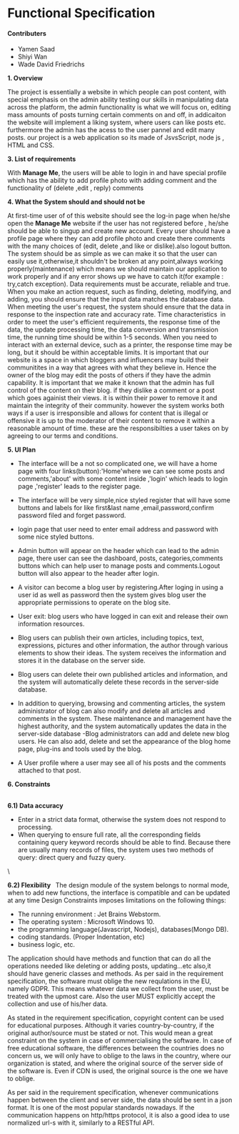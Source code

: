# Functional Specification 
#### Contributers
* Yamen Saad
* Shiyi Wan 
* Wade David Friedrichs


__1. Overview__

   The project is essentially a website in which people can post content, with special emphasis on the admin ability testing our skills in manipulating data across the platform, the admin functionality is what we will focus on, editing mass amounts of posts turning certain comments on and off, in addicaiton the website will implement a liking system, where users can like posts etc. furthermore the admin has the acess to the user pannel and edit many posts.
   our project is a web application so its made of JsvsScript, node js , HTML and CSS.


__3. List of requirements__

   With **Manage Me**, the users will be able to login in and have special profile which has the ability to add profile photo with adding comment and the functionality of (delete ,edit , reply) comments

__4. What the System should and should not be__

   At first-time user of of this website should see the log-in page when he/she open the **Manage Me** website if the user has not registered before , he/she should be able to singup and create new account. Every user should have a profile page where they can add profile photo and create there comments with the many choices of (edit, delete ,and like or dislike).also logout button. The system should be as simple as we can make it so that the user can easily use it,otherwise,it shouldn't be broken at any point,always working properly(maintenance) which means we should maintain our application to work properly and if any error shows up we have to catch it(for example : try,catch exception). Data requirements must be accurate, reliable and true. When you make an action request, such as finding, deleting, modifying, and adding, you should ensure that the input data matches the database data. When meeting the user's request, the system should ensure that the data in response to the inspection rate and accuracy rate. Time characteristics in order to meet the user's efficient requirements, the response time of the data, the update processing time, the data conversion and transmission time, the running time should be within 1-5 seconds. When you need to interact with an external device, such as a printer, the response time may be long, but it should be within acceptable limits. It is important that our website is a space in which bloggers and influencers may build their communitites in a way that agrees with what they believe in. Hence the owner of the blog may edit the posts of others if they have the admin capability. It is important that we make it known that the admin has full control of the content on their blog. if they dislike a comment or a post which goes againist their views. it is within their power to remove it and maintain the integrity of their community. however the system works both ways if a user is irresponsible and allows for content that is illegal or offensive it is up to the moderator of their content to remove it within a reasonable amount of time. these are the responsibilties a user takes on by agreeing to our terms and conditions.

__5. UI Plan__

   * The interface will be a not so complicated one, we will have a home page with four links(button):'Home'where we can see some posts and comments,'about' with some content inside ,'login' which leads to login page ,'register' leads to the register page.

   * The interface will be very simple,nice styled register that will have some buttons and labels for like first&last name ,email,password,confirm password filed and forget password.

   * login page that user need to enter email address and password with some nice styled buttons.

   * Admin button will appear on the header which can lead to the admin page, there user can see the dashboard, posts, categories,comments buttons which can help user to manage posts and comments.Logout button will also appear to the header after login.

   * A visitor can become a blog user by registering.After loging in using a user id as well as password then the system gives blog user the appropriate permissions to operate on the blog site.

   * User exit: blog users who have logged in can exit and release their own information resources.

   * Blog users can publish their own articles, including topics, text, expressions, pictures and other information, the author through various    elements to show their ideas. The system receives the information and stores it in the database on the server side.

   * Blog users can delete their own published articles and information, and the system will automatically delete these records in the server-side database.

   * In addition to querying, browsing and commenting articles, the system administrator of blog can also modify and delete all articles and comments in the system. These maintenance and management have the highest authority, and the system automatically updates the data in the server-side database -Blog administrators can add and delete new blog users. He can also add, delete and set the appearance of the blog home page, plug-ins and tools used by the blog.

   * A User profile where a user may see all of his posts and the comments attached to that post.

__6. Constraints__ 

\
  __6.1) Data accuracy__ 
 * Enter in a strict data format, otherwise the system does not respond to processing.
 *  When querying to ensure full rate, all the corresponding fields containing query keyword records should be able to find. Because there are usually many records of files, the system uses two methods of query: direct query and fuzzy query. 

 \

 __6.2) Flexibility__ 
 The design module of the system belongs to normal mode, when to add new functions, the interface is compatible and can be updated at any time
 Design Constraints imposes limitations on the following things:

* The running environment : Jet Brains Webstorm.
* The operating system : Microsoft Windows 10.
* the programming language(Javascript, Nodejs), databases(Mongo DB).
* coding standards. (Proper Indentation, etc)
* business logic, etc. 


The application should have methods and function that can do all the operations needed like deleting or adding posts, updating...etc also,it should have generic classes and methods.
As per said in the requirement specification, the software must oblige the new requlations in the EU, namely GDPR. This means whatever data we collect from the user, must be treated with the upmost care. Also the user MUST explicitly accept the collection and use of his/her data.

As stated in the requirement specification, copyright content can be used for educational purposes. Although it varies country-by-country, if the original author/source must be stated or not. This would mean a great constraint on the system in case of commercialising the software. In case of free educational software, the differences between the countries does no concern us, we will only have to oblige to the laws in the country, where our organization is stated, and where the original source of the server side of the software is. Even if CDN is used, the original source is the one we have to oblige.

As per said in the requirement specification, whenever communications happen between the client and server side, the data should be sent in a json format. It is one of the most popular standards nowadays. If the communication happens on http/https protocol, it is also a good idea to use normalized url-s with it, similarly to a RESTful API.